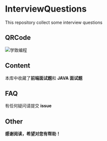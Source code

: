 # InterviewQuestions
This repository collect some interview questions

## QRCode
![学致编程](https://github.com/GZ-XZSJ/InterviewQuestions/blob/master/qrcode_for_gh_2adbe72d57eb_430.jpg)

## Content
本库中收藏了**前端面试题**和 **JAVA 面试题**
## FAQ
有任何疑问请提交 **issue**
## Other
**感谢阅读，希望对您有帮助！**
